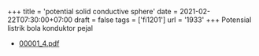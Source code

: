 +++
title = 'potential solid conductive sphere'
date = 2021-02-22T07:30:00+07:00
draft = false
tags = ['fi1201']
url = '1933'
+++
Potensial listrik bola konduktor pejal
<!--more-->

+ [00001_4.pdf](https://zenodo.org/doi/10.5281/zenodo.4555523)
